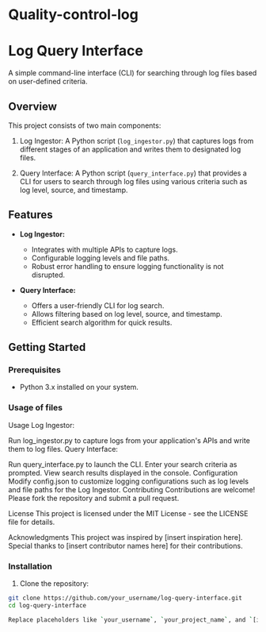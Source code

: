 # Quality-control-log
# Log Query Interface

A simple command-line interface (CLI) for searching through log files based on user-defined criteria.

## Overview

This project consists of two main components:

1. Log Ingestor: A Python script (`log_ingestor.py`) that captures logs from different stages of an application and writes them to designated log files.

2. Query Interface: A Python script (`query_interface.py`) that provides a CLI for users to search through log files using various criteria such as log level, source, and timestamp.

## Features

- **Log Ingestor:**
  - Integrates with multiple APIs to capture logs.
  - Configurable logging levels and file paths.
  - Robust error handling to ensure logging functionality is not disrupted.

- **Query Interface:**
  - Offers a user-friendly CLI for log search.
  - Allows filtering based on log level, source, and timestamp.
  - Efficient search algorithm for quick results.

## Getting Started

### Prerequisites

- Python 3.x installed on your system.
### Usage of files
Usage
Log Ingestor:

Run log_ingestor.py to capture logs from your application's APIs and write them to log files.
Query Interface:

Run query_interface.py to launch the CLI.
Enter your search criteria as prompted.
View search results displayed in the console.
Configuration
Modify config.json to customize logging configurations such as log levels and file paths for the Log Ingestor.
Contributing
Contributions are welcome! Please fork the repository and submit a pull request.

License
This project is licensed under the MIT License - see the LICENSE file for details.

Acknowledgments
This project was inspired by [insert inspiration here].
Special thanks to [insert contributor names here] for their contributions.
### Installation

1. Clone the repository:

```bash
git clone https://github.com/your_username/log-query-interface.git
cd log-query-interface

Replace placeholders like `your_username`, `your_project_name`, and `[insert ... here]` with appropriate values relevant to your project. You can also customize and expand upon this template as needed to provide more detailed information about your project.

